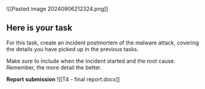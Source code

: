 ![[Pasted image 20240906212324.png]]
## Here is your task

For this task, create an incident postmortem of the malware attack, covering the details you have picked up in the previous tasks.

Make sure to include when the incident started and the root cause. Remember, the more detail the better.

**Report submission**
![[T4 - final report.docx]]